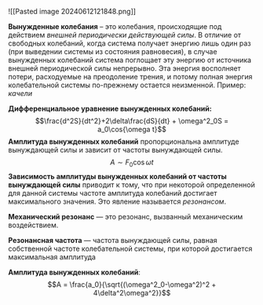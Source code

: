 ![[Pasted image 20240612121848.png]]

**Вынужденные колебания** – это колебания, происходящие под действием *внешней периодически действующей силы*. В отличие от свободных колебаний, когда система получает энергию лишь один раз (при выведении системы из состояния равновесия), в случае вынужденных колебаний система поглощает эту энергию от источника внешней периодической силы непрерывно. Эта энергия восполняет потери, расходуемые на преодоление трения, и потому полная энергия колебательной системы по-прежнему остается неизменной.
Пример: *качели*

**Дифференциальное уравнение вынужденных колебаний:** $$\frac{d^2S}{dt^2}+2\delta\frac{dS}{dt} + \omega^2_0S = a_0\cos{\omega t}$$
**Амплитуда вынужденных колебаний** пропорциональна амплитуде вынуждающей силы и зависит от частоты вынуждающей силы.
$$A \sim F_0\cos\omega{t}$$
**Зависимость амплитуды вынужденных колебаний от частоты вынуждающей силы** приводит к тому, что при некоторой определенной для данной системы частоте амплитуда колебаний достигает максимального значения. Это явление называется *резонансом*.

**Механический резонанс** — это резонанс, вызванный механическим воздействием.

**Резонансная частота** — частота вынуждающей силы, равная собственной частоте
колебательной системы, при которой достигается максимальная амплитуда

**Амплитуда вынужденных колебаний**: $$A = \frac{a_0}{\sqrt{(\omega^2_0-\omega^2)^2 + 4\delta^2\omega^2}}$$
